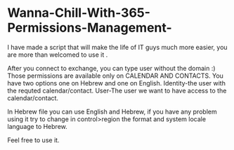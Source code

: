 # Wanna-Chill-With-365-Permissions-Management-
I have made a script that will make the life of IT guys much more easier, you are more than welcomed to use it .

After you connect to exchange, you can type user without the domain :)
Those permissions are available only on CALENDAR AND CONTACTS.
You have two options one on Hebrew and one on English.
Identity-the user with the requted calendar/contact.
User-The user we want to have access to the calendar/contact.

In Hebrew file you can use English and Hebrew, if you have any problem using it try to change in control>region
the format and system locale language to Hebrew.

Feel free to use it.

